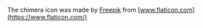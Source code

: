 The chimera icon was made by [Freepik](https://www.flaticon.com/authors/freepik) from [www.flaticon.com](https://www.flaticon.com/)
